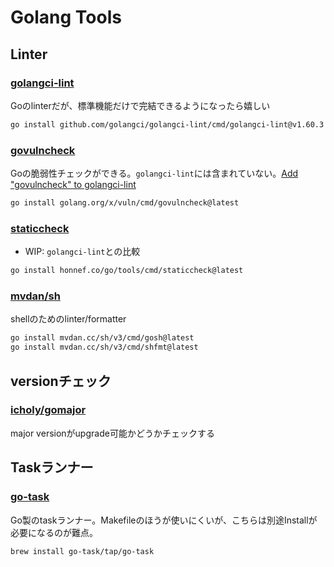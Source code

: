 # Golang Tools

## Linter

### [golangci-lint](https://github.com/golangci/golangci-lint)

Goのlinterだが、標準機能だけで完結できるようになったら嬉しい

```sh
go install github.com/golangci/golangci-lint/cmd/golangci-lint@v1.60.3
```

### [govulncheck](https://pkg.go.dev/golang.org/x/vuln/cmd/govulncheck)

Goの脆弱性チェックができる。`golangci-lint`には含まれていない。[Add "govulncheck" to golangci-lint](https://github.com/golangci/golangci-lint/issues/4623)

```sh
go install golang.org/x/vuln/cmd/govulncheck@latest
```

### [staticcheck](https://staticcheck.dev/)

- WIP: `golangci-lint`との比較

```sh
go install honnef.co/go/tools/cmd/staticcheck@latest
```

### [mvdan/sh](https://github.com/mvdan/sh)

shellのためのlinter/formatter

```sh
go install mvdan.cc/sh/v3/cmd/gosh@latest
go install mvdan.cc/sh/v3/cmd/shfmt@latest
```

## versionチェック

### [icholy/gomajor](https://github.com/icholy/gomajor)

major versionがupgrade可能かどうかチェックする

## Taskランナー

### [go-task](https://taskfile.dev/)

Go製のtaskランナー。Makefileのほうが使いにくいが、こちらは別途Installが必要になるのが難点。

```sh
brew install go-task/tap/go-task
```

